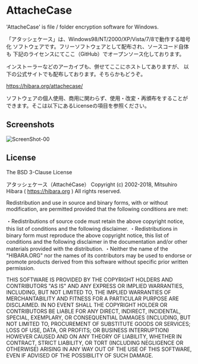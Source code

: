 ﻿AttacheCase
===================================

'AttacheCase' is file / folder encryption software for Windows.

「アタッシェケース」は、Windows98/NT/2000/XP/Vista/7/8で動作する暗号化
ソフトウェアです。フリーソフトウェアとして配布され、ソースコード自体も
下記のライセンスにてここ（GitHub）でオープンソース化しております。

インストーラーなどのアーカイブも、併せてここにホストしてありますが、
以下の公式サイトでも配布しております。そちらかもどうぞ。

https://hibara.org/attachecase/

ソフトウェアの個人使用、商用に関わらず、使用・改変・再頒布をすることが
できます。そこは以下にあるLicenseの項目を参照ください。


Screenshots
-----------------------------------

![ScreenShot-00](https://hibara.org/software/img/attachecase_screenshot_00.png)


License
-----------------------------------

The BSD 3-Clause License

アタッシェケース（AttachéCase）
Copyright (c) 2002-2018, Mitsuhiro Hibara ( https://hibara.org )
All rights reserved.

Redistribution and use in source and binary forms, 
with or without modification, are permitted provided that the following 
conditions are met:

・Redistributions of source code must retain the above copyright 
  notice, this list of conditions and the following disclaimer.
・Redistributions in binary form must reproduce the above copyright 
  notice, this list of conditions and the following disclaimer 
  in the documentation and/or other materials provided with the 
  distribution.
・Neither the name of the "HIBARA.ORG" nor the names of its 
  contributors  may be used to endorse or promote products derived 
  from this software without specific prior written permission.

THIS SOFTWARE IS PROVIDED BY THE COPYRIGHT HOLDERS AND CONTRIBUTORS 
"AS IS" AND ANY EXPRESS OR IMPLIED WARRANTIES, INCLUDING, BUT NOT 
LIMITED TO, THE IMPLIED WARRANTIES OF MERCHANTABILITY AND FITNESS FOR 
A PARTICULAR PURPOSE ARE DISCLAIMED. IN NO EVENT SHALL THE COPYRIGHT 
HOLDER OR CONTRIBUTORS BE LIABLE FOR ANY DIRECT, INDIRECT, INCIDENTAL, 
SPECIAL, EXEMPLARY, OR CONSEQUENTIAL DAMAGES (INCLUDING, BUT NOT 
LIMITED TO, PROCUREMENT OF SUBSTITUTE GOODS OR SERVICES; LOSS OF USE, 
DATA, OR PROFITS; OR BUSINESS INTERRUPTION) HOWEVER CAUSED AND ON ANY 
THEORY OF LIABILITY, WHETHER IN CONTRACT, STRICT LIABILITY, OR TORT 
(INCLUDING NEGLIGENCE OR OTHERWISE) ARISING IN ANY WAY OUT OF THE USE 
OF THIS SOFTWARE, EVEN IF ADVISED OF THE POSSIBILITY OF SUCH DAMAGE.



